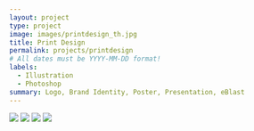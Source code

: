 ```yaml
---
layout: project
type: project
image: images/printdesign_th.jpg
title: Print Design
permalink: projects/printdesign
# All dates must be YYYY-MM-DD format!
labels:
  - Illustration
  - Photoshop
summary: Logo, Brand Identity, Poster, Presentation, eBlast 
---
```


<img class="ui image" src="{{ site.baseurl }}/images/NSSE.jpg">

<img class="ui image" src="{{ site.baseurl }}/images/logos.jpg">

<img class="ui image" src="{{ site.baseurl }}/images/AIR_ppt.jpg">

<img class="ui image" src="{{ site.baseurl }}/images/icc.jpg">






